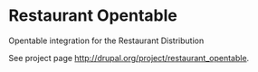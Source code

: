 Restaurant Opentable
====================

Opentable integration for the Restaurant Distribution

See project page http://drupal.org/project/restaurant_opentable.
